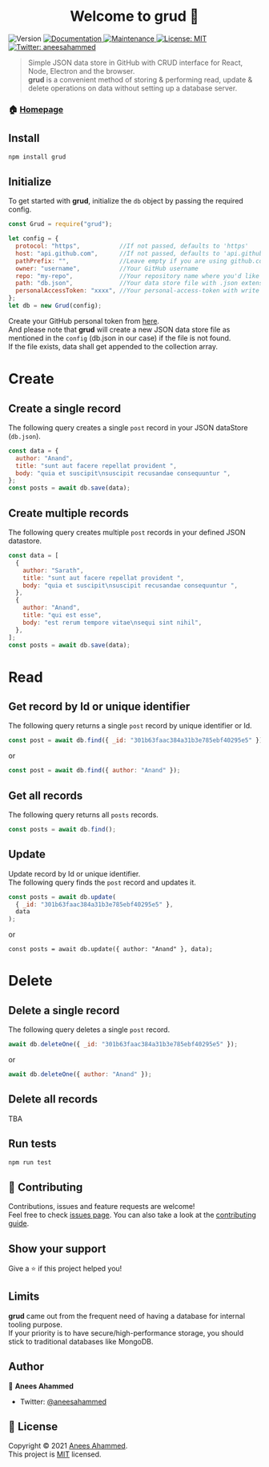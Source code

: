 <h1 align="center">Welcome to grud 👋</h1>
<p>
  <img alt="Version" src="https://img.shields.io/badge/version-1.0.7-blue.svg?cacheSeconds=2592000" />
  <a href="https://github.com/aneesahammed/grud#readme" target="_blank">
    <img alt="Documentation" src="https://img.shields.io/badge/documentation-yes-brightgreen.svg" />
  </a>
  <a href="https://github.com/aneesahammed/grud/graphs/commit-activity" target="_blank">
    <img alt="Maintenance" src="https://img.shields.io/badge/Maintained%3F-yes-green.svg" />
  </a>
  <a href="https://github.com/aneesahammed/grud/blob/master/LICENSE" target="_blank">
    <img alt="License: MIT" src="https://img.shields.io/github/license/aneesahammed/grud" />
  </a>
  <a href="https://twitter.com/aneesahammed" target="_blank">
    <img alt="Twitter: aneesahammed" src="https://img.shields.io/twitter/follow/aneesahammed.svg?style=social" />
  </a>
</p>

> Simple JSON data store in GitHub with CRUD interface for React, Node, Electron and the browser.<br/>
> **grud** is a convenient method of storing & performing read, update & delete operations on data without setting up a database server.

### 🏠 [Homepage](https://github.com/aneesahammed/grud#readme)

## Install

```sh
npm install grud
```

## Initialize

To get started with **grud**, initialize the `db` object by passing the required config.

```js
const Grud = require("grud");

let config = {
  protocol: "https",           //If not passed, defaults to 'https'
  host: "api.github.com",      //If not passed, defaults to 'api.github.com' | In case of Enterprise-GitHub e.g github.snapcircle.net.
  pathPrefix: "",              //Leave empty if you are using github.com | In case of Enterprise-GitHub e.g api/v3
  owner: "username",           //Your GitHub username
  repo: "my-repo",             //Your repository name where you'd like to have your JSON store hosted
  path: "db.json",             //Your data store file with .json extension
  personalAccessToken: "xxxx", //Your personal-access-token with write access
};
let db = new Grud(config);
```

Create your GitHub personal token from [here](https://github.com/settings/tokens).<br/>
And please note that **grud** will create a new JSON data store file as mentioned in the `config` (db.json in our case) if the file is not found.<br/>
If the file exists, data shall get appended to the collection array.

# Create

## Create a single record

The following query creates a single `post` record in your JSON dataStore (`db.json`).

```js
const data = {
  author: "Anand",
  title: "sunt aut facere repellat provident ",
  body: "quia et suscipit\nsuscipit recusandae consequuntur ",
};
const posts = await db.save(data);
```

## Create multiple records

The following query creates multiple `post` records in your defined JSON datastore.

```js
const data = [
  {
    author: "Sarath",
    title: "sunt aut facere repellat provident ",
    body: "quia et suscipit\nsuscipit recusandae consequuntur ",
  },
  {
    author: "Anand",
    title: "qui est esse",
    body: "est rerum tempore vitae\nsequi sint nihil",
  },
];
const posts = await db.save(data);
```

# Read

## Get record by Id or unique identifier

The following query returns a single `post` record by unique identifier or Id.

```js
const post = await db.find({ _id: "301b63faac384a31b3e785ebf40295e5" });
```

or

```js
const post = await db.find({ author: "Anand" });
```

## Get all records

The following query returns all `posts` records.

```js
const posts = await db.find();
```

## Update

Update record by Id or unique identifier. <br/>
The following query finds the `post` record and updates it.

```js
const posts = await db.update(
  { _id: "301b63faac384a31b3e785ebf40295e5" },
  data
);
```

or

```
const posts = await db.update({ author: "Anand" }, data);
```

# Delete

## Delete a single record

The following query deletes a single `post` record.

```js
await db.deleteOne({ _id: "301b63faac384a31b3e785ebf40295e5" });
```

or

```js
await db.deleteOne({ author: "Anand" });
```

## Delete all records

TBA

## Run tests

```sh
npm run test
```

## 🤝 Contributing

Contributions, issues and feature requests are welcome!<br />Feel free to check [issues page](https://github.com/aneesahammed/grud/issues). You can also take a look at the [contributing guide](https://github.com/aneesahammed/grud/blob/master/CONTRIBUTING.md).

## Show your support

Give a ⭐️ if this project helped you!

## Limits

**grud** came out from the frequent need of having a database for internal tooling purpose.<br/>
If your priority is to have secure/high-performance storage, you should stick to traditional databases like MongoDB.

## Author

👤 **Anees Ahammed**

- Twitter: [@aneesahammed](https://twitter.com/aneesahammed)

## 📝 License

Copyright © 2021 [Anees Ahammed](https://github.com/aneesahammed).<br />
This project is [MIT](https://github.com/aneesahammed/grud/blob/master/LICENSE) licensed.
